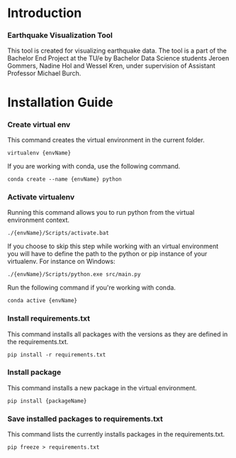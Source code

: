 # Introduction

### Earthquake Visualization Tool

This tool is created for visualizing earthquake data. The tool is a part of the Bachelor End Project at the TU/e by Bachelor Data Science students Jeroen Gommers, Nadine Hol and Wessel Kren, under supervision of Assistant Professor Michael Burch.

# Installation Guide

### Create virtual env

This command creates the virtual environment in the current folder.

```
virtualenv {envName}
```

If you are working with conda, use the following command.

```
conda create --name {envName} python
```

### Activate virtualenv

Running this command allows you to run python from the virtual environment context.

```
./{envName}/Scripts/activate.bat
```

If you choose to skip this step while working with an virtual environment you will have to define the path to the python or pip instance of your virtualenv. For instance on Windows:

```
./{envName}/Scripts/python.exe src/main.py
```

Run the following command if you're working with conda.

```
conda active {envName}
```

### Install requirements.txt

This command installs all packages with the versions as they are defined in the requirements.txt.

```
pip install -r requirements.txt
```

### Install package

This command installs a new package in the virtual environment.

```
pip install {packageName}
```

### Save installed packages to requirements.txt

This command lists the currently installs packages in the requirements.txt.

```
pip freeze > requirements.txt
```
